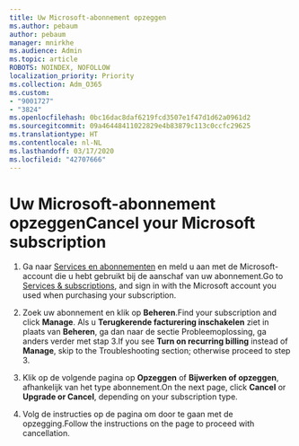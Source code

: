 ```yaml
---
title: Uw Microsoft-abonnement opzeggen
ms.author: pebaum
author: pebaum
manager: mnirkhe
ms.audience: Admin
ms.topic: article
ROBOTS: NOINDEX, NOFOLLOW
localization_priority: Priority
ms.collection: Adm_O365
ms.custom:
- "9001727"
- "3824"
ms.openlocfilehash: 0bc16dac8daf6219fcd3507e1f47d1d62a0961d2
ms.sourcegitcommit: 09a46448411022829e4b83879c113c0ccfc29625
ms.translationtype: HT
ms.contentlocale: nl-NL
ms.lasthandoff: 03/17/2020
ms.locfileid: "42707666"
---
```

# <a name="cancel-your-microsoft-subscription"></a><span data-ttu-id="e46ae-102">Uw Microsoft-abonnement opzeggen</span><span class="sxs-lookup"><span data-stu-id="e46ae-102">Cancel your Microsoft subscription</span></span>

1. <span data-ttu-id="e46ae-103">Ga naar [Services en abonnementen](https://account.microsoft.com/services/) en meld u aan met de Microsoft-account die u hebt gebruikt bij de aanschaf van uw abonnement.</span><span class="sxs-lookup"><span data-stu-id="e46ae-103">Go to [Services & subscriptions](https://account.microsoft.com/services/), and sign in with the Microsoft account you used when purchasing your subscription.</span></span>

2. <span data-ttu-id="e46ae-104">Zoek uw abonnement en klik op **Beheren**.</span><span class="sxs-lookup"><span data-stu-id="e46ae-104">Find your subscription and click **Manage**.</span></span> <span data-ttu-id="e46ae-105">Als u **Terugkerende facturering inschakelen** ziet in plaats van **Beheren**, ga dan naar de sectie Probleemoplossing, ga anders verder met stap 3.</span><span class="sxs-lookup"><span data-stu-id="e46ae-105">If you see **Turn on recurring billing** instead of **Manage**, skip to the Troubleshooting section;  otherwise proceed to step 3.</span></span>

3. <span data-ttu-id="e46ae-106">Klik op de volgende pagina op **Opzeggen** of **Bijwerken of opzeggen**, afhankelijk van het type abonnement.</span><span class="sxs-lookup"><span data-stu-id="e46ae-106">On the next page, click **Cancel** or **Upgrade or Cancel**, depending on your subscription type.</span></span>

4. <span data-ttu-id="e46ae-107">Volg de instructies op de pagina om door te gaan met de opzegging.</span><span class="sxs-lookup"><span data-stu-id="e46ae-107">Follow the instructions on the page to proceed with cancellation.</span></span>

